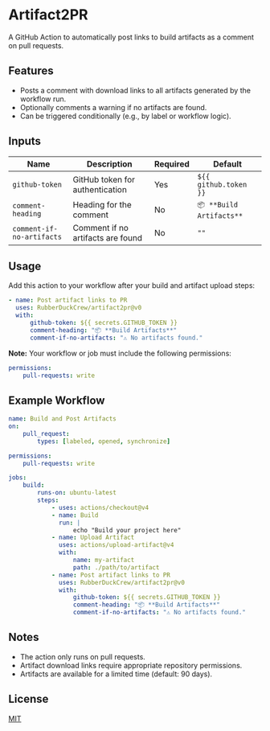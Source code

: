 # Artifact2PR

A GitHub Action to automatically post links to build artifacts as a comment on pull requests.

## Features

-   Posts a comment with download links to all artifacts generated by the workflow run.
-   Optionally comments a warning if no artifacts are found.
-   Can be triggered conditionally (e.g., by label or workflow logic).

## Inputs

| Name                      | Description                       | Required | Default                  |
| ------------------------- | --------------------------------- | -------- | ------------------------ |
| `github-token`            | GitHub token for authentication   | Yes      | `${{ github.token }}`    |
| `comment-heading`         | Heading for the comment           | No       | `📦 **Build Artifacts**` |
| `comment-if-no-artifacts` | Comment if no artifacts are found | No       | `""`                     |

## Usage

Add this action to your workflow after your build and artifact upload steps:

```yaml
- name: Post artifact links to PR
  uses: RubberDuckCrew/artifact2pr@v0
  with:
      github-token: ${{ secrets.GITHUB_TOKEN }}
      comment-heading: "📦 **Build Artifacts**"
      comment-if-no-artifacts: "⚠️ No artifacts found."
```

**Note:** Your workflow or job must include the following permissions:

```yaml
permissions:
    pull-requests: write
```

## Example Workflow

```yaml
name: Build and Post Artifacts
on:
    pull_request:
        types: [labeled, opened, synchronize]

permissions:
    pull-requests: write

jobs:
    build:
        runs-on: ubuntu-latest
        steps:
            - uses: actions/checkout@v4
            - name: Build
              run: |
                  echo "Build your project here"
            - name: Upload Artifact
              uses: actions/upload-artifact@v4
              with:
                  name: my-artifact
                  path: ./path/to/artifact
            - name: Post artifact links to PR
              uses: RubberDuckCrew/artifact2pr@v0
              with:
                  github-token: ${{ secrets.GITHUB_TOKEN }}
                  comment-heading: "📦 **Build Artifacts**"
                  comment-if-no-artifacts: "⚠️ No artifacts found."
```

## Notes

-   The action only runs on pull requests.
-   Artifact download links require appropriate repository permissions.
-   Artifacts are available for a limited time (default: 90 days).

## License

[MIT](LICENSE)
